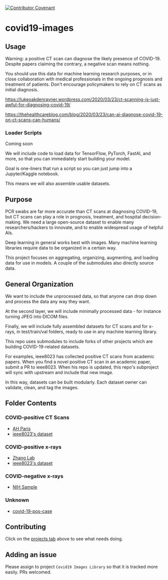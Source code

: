[![Contributor Covenant](https://img.shields.io/badge/Contributor%20Covenant-v2.0%20adopted-ff69b4.svg)](code_of_conduct.md)

# covid19-images

## Usage
Warning: a positive CT scan can diagnose the likely presence of COVID-19. Despite papers claiming the contrary, a negative scan means nothing.

You should use this data for machine learning research purposes, or in close collaboration with medical professionals in the ongoing prognosis and treatment of patients. Don't encourage policymakers to rely on CT scans as initial diagnosis.

https://lukeoakdenrayner.wordpress.com/2020/03/23/ct-scanning-is-just-awful-for-diagnosing-covid-19/

https://thehealthcareblog.com/blog/2020/03/23/can-ai-diagnose-covid-19-on-ct-scans-can-humans/

### Loader Scripts
Coming soon

We will include code to load data for TensorFlow, PyTorch, FastAI, and more, so that you can immediately start building your model.

Goal is one-liners that run a script so you can just jump into a Jupyter/Kaggle notebook.

This means we will also assemble usable datasets.

## Purpose

PCR swabs are far more accurate than CT scans at diagnosing COVID-19, but CT scans can play a role in prognosis, treatment, and hospital decision-making. We need a large open-source dataset to enable many researchers/hackers to innovate, and to enable widespread usage of helpful AIs.

Deep learning in general works best with images. Many machine learning libraries require data to be organized in a certain way.

This project focuses on aggregating, organizing, augmenting, and loading data for use in models. A couple of the submodules also directly source data.

## General Organization

We want to include the unprocessed data, so that anyone can drop down and process the data any way they want.

At the second layer, we will include minimally processed data - for instance turning JPEG into DICOM files.

Finally, we will include fully assembled datasets for CT scans and for x-rays, in test/train/val folders, ready to use in any machine learning library.

This repo uses submodules to include forks of other projects which are building COVID-19-related datasets. 

For examples, ieee8023 has collected positive CT scans from academic papers. When you find a novel positive CT scan in an academic paper, submit a PR to ieee8023. When his repo is updated, this repo's subproject will sync with upstream and include that new image. 

In this way, datasets can be built modularly. Each dataset owner can validate, clean, and tag the images. 

## Folder Contents

### COVID-positive CT Scans
- [AH Paris](https://github.com/coyotespike/AHP-covid19-ctscans)
- [ieee8023's dataset](https://github.com/coyotespike/covid-chestxray-dataset)

### COVID-positive x-rays
- [Zhang Lab](https://github.com/coyotespike/zhanglab-chest-xrays/)
- [ieee8023's dataset](https://github.com/coyotespike/covid-chestxray-dataset)


### COVID-negative x-rays
- [NIH Sample](https://github.com/coyotespike/NIH-chestxray-dataset-sample)

### Unknown
- [covid-19-pos-case](https://github.com/coyotespike/covid-19-pos-case)

## Contributing

Click on the [projects tab](https://github.com/coyotespike/covid19-images/projects/1) above to see what needs doing.

## Adding an issue

Please assign to project `Covid19 Images Library` so that it is tracked more easily. PRs welcomed.
